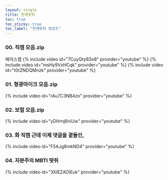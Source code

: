 ```yaml
---
layout: single
title: 천재땃쥐
toc: true
toc_sticky: true
toc_label: "천재땃쥐 영상즈"
---
```

### 00. 직캠 모음.zip
페이스캠
{% include video id="7CuyQty83o8" provider="youtube" %}
{% include video id="msHy9VxHCqk" provider="youtube" %}
{% include video id="t0tZNDQMnzk" provider="youtube" %}

### 01. 형광마이크 모음.zip
{% include video id="rAu7C3NB4zo" provider="youtube" %}

### 02. 보컬 모음.zip
{% include video id="yDHrnj6niUw" provider="youtube" %}

### 03. 화 직캠 근데 이제 댓글을 곁들인,
{% include video id="F5AJg8mkND4" provider="youtube" %}

### 04. 자본주의 MBTI 땃쥐
{% include video id="3XIEZAOlEuk" provider="youtube" %}
